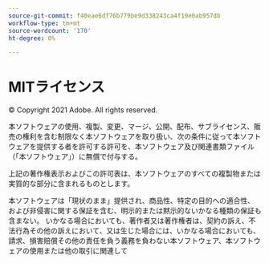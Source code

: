 ```yaml
---
source-git-commit: f40eae6df76b779be9d338243ca4f19e0ab957db
workflow-type: tm+mt
source-wordcount: '170'
ht-degree: 0%

---
```

# MITライセンス

© Copyright 2021 Adobe. All rights reserved.

本ソフトウェアの使用、複製、変更、マージ、公開、配布、サブライセンス、販売の権利を含む制限なく本ソフトウェアを取り扱い、次の条件に従って本ソフトウェアを提供する者を許可する許可を、本ソフトウェア及び関連書類ファイル（「本ソフトウェア」）に無償で付与する。

上記の著作権表示およびこの許可表は、本ソフトウェアのすべての複製物または実質的な部分に含まれるものとします。

本ソフトウェアは「現状のまま」提供され、商品性、特定の目的への適合性、および非侵害に関する保証を含む、明示的または黙示的ないかなる種類の保証も含まない。 いかなる場合においても、著作者又は著作権者は、契約の訴え、不法行為その他の訴えにおいて、又は生じた場合には、いかなる場合においても、請求、損害賠償その他の責任を負う義務を負わない本ソフトウェア、本ソフトウェアの使用または他の取引に関連して

